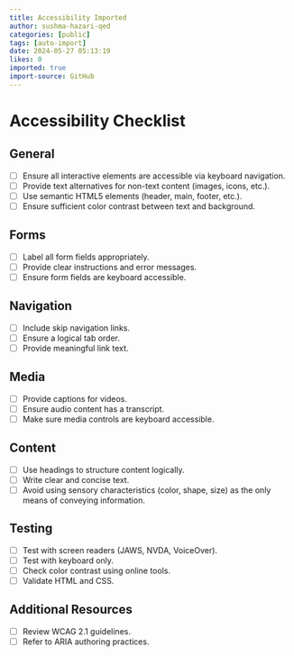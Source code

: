 ```yaml
---
title: Accessibility Imported
author: sushma-hazari-qed
categories: [public]
tags: [auto-import]
date: 2024-05-27 05:13:19 
likes: 0
imported: true
import-source: GitHub
---
```


Accessibility Checklist
=======================

General
-------

- [ ] Ensure all interactive elements are accessible via keyboard navigation.
- [ ] Provide text alternatives for non-text content (images, icons, etc.).
- [ ] Use semantic HTML5 elements (header, main, footer, etc.).
- [ ] Ensure sufficient color contrast between text and background.

Forms
-----

- [ ] Label all form fields appropriately.
- [ ] Provide clear instructions and error messages.
- [ ] Ensure form fields are keyboard accessible.

Navigation
----------

- [ ] Include skip navigation links.
- [ ] Ensure a logical tab order.
- [ ] Provide meaningful link text.

Media
-----

- [ ] Provide captions for videos.
- [ ] Ensure audio content has a transcript.
- [ ] Make sure media controls are keyboard accessible.

Content
-------

- [ ] Use headings to structure content logically.
- [ ] Write clear and concise text.
- [ ] Avoid using sensory characteristics (color, shape, size) as the only means of conveying information.

Testing
-------

- [ ] Test with screen readers (JAWS, NVDA, VoiceOver).
- [ ] Test with keyboard only.
- [ ] Check color contrast using online tools.
- [ ] Validate HTML and CSS.

Additional Resources
--------------------

- [ ] Review WCAG 2.1 guidelines.
- [ ] Refer to ARIA authoring practices.
